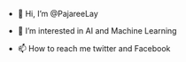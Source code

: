 - 👋 Hi, I’m @PajareeLay
- 👀 I’m interested in AI and Machine Learning 

- 📫 How to reach me twitter and Facebook

<!---
PajareeLay/PajareeLay is a ✨ special ✨ repository because its `README.md` (this file) appears on your GitHub profile.
You can click the Preview link to take a look at your changes.
--->
